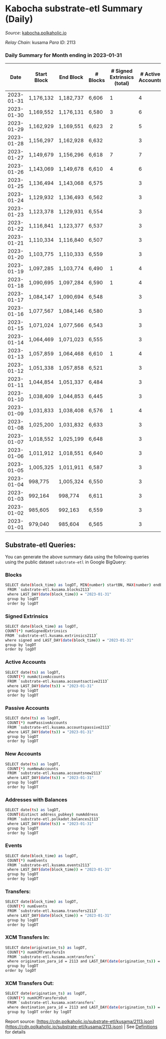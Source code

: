 # Kabocha substrate-etl Summary (Daily)

_Source_: [kabocha.polkaholic.io](https://kabocha.polkaholic.io)

*Relay Chain*: kusama
*Para ID*: 2113



### Daily Summary for Month ending in 2023-01-31


| Date | Start Block | End Block | # Blocks | # Signed Extrinsics (total) | # Active Accounts | # Passive | # New | # Addresses with Balances | # Events | # Transfers | # XCM Transfers In | # XCM Transfers Out | Issues | 
| ---- | ----------- | --------- | -------- | --------------------------- | ----------------- | --------- | ----- | ------------------------- | -------- | ----------- | ------------------ | ------------------- | ------ |
| 2023-01-31 | 1,176,132 | 1,182,737 | 6,606 | 1 | 4 |  |  | 13,221 | 13,240 |   |   |   |  |
| 2023-01-30 | 1,169,552 | 1,176,131 | 6,580 | 3 | 6 | 1 | 1 | 13,221 | 13,199 | 1  |   |   |  |
| 2023-01-29 | 1,162,929 | 1,169,551 | 6,623 | 2 | 5 |  |  | 13,220 | 13,279 |   |   |   |  |
| 2023-01-28 | 1,156,297 | 1,162,928 | 6,632 |  | 3 |  |  | 13,220 | 13,286 |   |   |   |  |
| 2023-01-27 | 1,149,679 | 1,156,296 | 6,618 | 7 | 7 |  |  | 13,220 | 13,293 | 2  |   |   |  |
| 2023-01-26 | 1,143,069 | 1,149,678 | 6,610 | 4 | 6 |  |  | 13,220 | 13,262 | 1  |   |   |  |
| 2023-01-25 | 1,136,494 | 1,143,068 | 6,575 |  | 3 |  |  | 13,220 | 13,172 |   |   |   |  |
| 2023-01-24 | 1,129,932 | 1,136,493 | 6,562 |  | 3 |  |  | 13,220 | 13,146 |   |   |   |  |
| 2023-01-23 | 1,123,378 | 1,129,931 | 6,554 |  | 3 |  |  | 13,220 | 13,130 |   |   |   |  |
| 2023-01-22 | 1,116,841 | 1,123,377 | 6,537 |  | 3 |  |  | 13,220 | 13,099 |   |   |   |  |
| 2023-01-21 | 1,110,334 | 1,116,840 | 6,507 |  | 3 |  |  | 13,220 | 13,035 |   |   |   |  |
| 2023-01-20 | 1,103,775 | 1,110,333 | 6,559 |  | 3 |  |  | 13,220 | 13,140 |   |   |   |  |
| 2023-01-19 | 1,097,285 | 1,103,774 | 6,490 | 1 | 4 | 1 | 1 | 13,220 | 13,008 | 1  |   |   |  |
| 2023-01-18 | 1,090,695 | 1,097,284 | 6,590 | 1 | 4 | 1 |  | 13,219 | 13,206 | 1  |   |   |  |
| 2023-01-17 | 1,084,147 | 1,090,694 | 6,548 |  | 3 |  |  | 13,219 | 13,118 |   |   |   |  |
| 2023-01-16 | 1,077,567 | 1,084,146 | 6,580 |  | 3 |  |  | 13,219 | 13,185 |   |   |   |  |
| 2023-01-15 | 1,071,024 | 1,077,566 | 6,543 |  | 3 |  |  | 13,219 | 13,107 |   |   |   |  |
| 2023-01-14 | 1,064,469 | 1,071,023 | 6,555 |  | 3 |  |  | 13,219 | 13,132 |   |   |   |  |
| 2023-01-13 | 1,057,859 | 1,064,468 | 6,610 | 1 | 4 | 1 | 1 | 13,219 | 13,248 | 1  |   |   |  |
| 2023-01-12 | 1,051,338 | 1,057,858 | 6,521 |  | 3 |  |  | 13,218 | 13,064 |   |   |   |  |
| 2023-01-11 | 1,044,854 | 1,051,337 | 6,484 |  | 3 |  |  | 13,218 | 12,990 |   |   |   |  |
| 2023-01-10 | 1,038,409 | 1,044,853 | 6,445 |  | 3 |  |  | 13,218 | 12,911 |   |   |   |  |
| 2023-01-09 | 1,031,833 | 1,038,408 | 6,576 | 1 | 4 | 1 |  | 13,218 | 13,181 | 1  |   |   |  |
| 2023-01-08 | 1,025,200 | 1,031,832 | 6,633 |  | 3 |  |  | 13,218 | 13,288 |   |   |   |  |
| 2023-01-07 | 1,018,552 | 1,025,199 | 6,648 |  | 3 |  |  | 13,218 | 13,318 |   |   |   |  |
| 2023-01-06 | 1,011,912 | 1,018,551 | 6,640 |  | 3 |  |  | 13,218 | 13,302 |   |   |   |  |
| 2023-01-05 | 1,005,325 | 1,011,911 | 6,587 |  | 3 |  |  | 13,218 | 13,196 |   |   |   |  |
| 2023-01-04 | 998,775 | 1,005,324 | 6,550 |  | 3 |  |  | 13,218 | 13,122 |   |   |   |  |
| 2023-01-03 | 992,164 | 998,774 | 6,611 |  | 3 |  |  | 13,218 | 13,247 |   |   |   |  |
| 2023-01-02 | 985,605 | 992,163 | 6,559 |  | 3 |  |  | 13,218 | 13,140 |   |   |   |  |
| 2023-01-01 | 979,040 | 985,604 | 6,565 |  | 3 |  |  | 13,218 | 13,152 |   |   |   |  |

## Substrate-etl Queries:
You can generate the above summary data using the following queries using the public dataset `substrate-etl` in Google BigQuery:

### Blocks
```bash
SELECT date(block_time) as logDT, MIN(number) startBN, MAX(number) endBN, COUNT(*) numBlocks 
 FROM `substrate-etl.kusama.blocks2113`  
 where LAST_DAY(date(block_time)) = "2023-01-31" 
 group by logDT 
 order by logDT
```

### Signed Extrinsics
```bash
SELECT date(block_time) as logDT, 
COUNT(*) numSignedExtrinsics 
FROM `substrate-etl.kusama.extrinsics2113`  
where signed and LAST_DAY(date(block_time)) = "2023-01-31" 
group by logDT 
order by logDT
```

### Active Accounts
```bash
SELECT date(ts) as logDT, 
 COUNT(*) numActiveAccounts 
 FROM `substrate-etl.kusama.accountsactive2113` 
 where LAST_DAY(date(ts)) = "2023-01-31" 
 group by logDT 
 order by logDT
```

### Passive Accounts
```bash
SELECT date(ts) as logDT, 
 COUNT(*) numPassiveAccounts 
 FROM `substrate-etl.kusama.accountspassive2113` 
 where LAST_DAY(date(ts)) = "2023-01-31" 
 group by logDT 
 order by logDT
```

### New Accounts
```bash
SELECT date(ts) as logDT, 
 COUNT(*) numNewAccounts 
 FROM `substrate-etl.kusama.accountsnew2113` 
 where LAST_DAY(date(ts)) = "2023-01-31" 
 group by logDT
 order by logDT
```

### Addresses with Balances
```bash
SELECT date(ts) as logDT,
 COUNT(distinct address_pubkey) numAddress 
 FROM `substrate-etl.polkadot.balances2113` 
 where LAST_DAY(date(ts)) = "2023-01-31" 
 group by logDT 
 order by logDT
```

### Events
```bash
SELECT date(block_time) as logDT, 
 COUNT(*) numEvents 
 FROM `substrate-etl.kusama.events2113` 
 where LAST_DAY(date(block_time)) = "2023-01-31" 
 group by logDT 
 order by logDT
```

### Transfers:
```bash
SELECT date(block_time) as logDT, 
 COUNT(*) numEvents 
 FROM `substrate-etl.kusama.transfers2113` 
 where LAST_DAY(date(block_time)) = "2023-01-31" 
 group by logDT 
 order by logDT
```

### XCM Transfers In:
```bash
SELECT date(origination_ts) as logDT, 
 COUNT(*) numXCMTransfersIn 
 FROM `substrate-etl.kusama.xcmtransfers` 
 where origination_para_id = 2113 and LAST_DAY(date(origination_ts)) = "2023-01-31" 
 group by logDT 
order by logDT
```

### XCM Transfers Out:
```bash
SELECT date(origination_ts) as logDT, 
 COUNT(*) numXCMTransfersOut 
 FROM `substrate-etl.kusama.xcmtransfers` 
 where destination_para_id = 2113 and LAST_DAY(date(origination_ts)) = "2023-01-31" 
 group by logDT order by logDT
```


Report source: [https://cdn.polkaholic.io/substrate-etl/kusama/2113.json](https://cdn.polkaholic.io/substrate-etl/kusama/2113.json) | See [Definitions](/DEFINITIONS.md) for details
